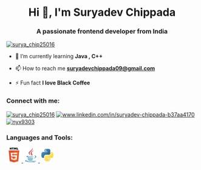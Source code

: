<h1 align="center">Hi 👋, I'm Suryadev Chippada</h1>
<h3 align="center">A passionate frontend developer from India</h3>

<p align="left"> <a href="https://twitter.com/surya_chip25016" target="blank"><img src="https://img.shields.io/twitter/follow/surya_chip25016?logo=twitter&style=for-the-badge" alt="surya_chip25016" /></a> </p>

- 🌱 I’m currently learning **Java , C++**

- 📫 How to reach me **suryadevchippada09@gmail.com**

- ⚡ Fun fact **I love Black Coffee**

<h3 align="left">Connect with me:</h3>
<p align="left">
<a href="https://twitter.com/surya_chip25016" target="blank"><img align="center" src="https://raw.githubusercontent.com/rahuldkjain/github-profile-readme-generator/master/src/images/icons/Social/twitter.svg" alt="surya_chip25016" height="30" width="40" /></a>
<a href="https://linkedin.com/in/www.linkedin.com/in/suryadev-chippada-b37aa4170" target="blank"><img align="center" src="https://raw.githubusercontent.com/rahuldkjain/github-profile-readme-generator/master/src/images/icons/Social/linked-in-alt.svg" alt="www.linkedin.com/in/suryadev-chippada-b37aa4170" height="30" width="40" /></a>
<a href="https://discord.gg/nyx9303" target="blank"><img align="center" src="https://raw.githubusercontent.com/rahuldkjain/github-profile-readme-generator/master/src/images/icons/Social/discord.svg" alt="nyx9303" height="30" width="40" /></a>
</p>

<h3 align="left">Languages and Tools:</h3>
<p align="left"> <a href="https://www.w3.org/html/" target="_blank" rel="noreferrer"> <img src="https://raw.githubusercontent.com/devicons/devicon/master/icons/html5/html5-original-wordmark.svg" alt="html5" width="40" height="40"/> </a> <a href="https://www.java.com" target="_blank" rel="noreferrer"> <img src="https://raw.githubusercontent.com/devicons/devicon/master/icons/java/java-original.svg" alt="java" width="40" height="40"/> </a> <a href="https://www.python.org" target="_blank" rel="noreferrer"> <img src="https://raw.githubusercontent.com/devicons/devicon/master/icons/python/python-original.svg" alt="python" width="40" height="40"/> </a> </p>
